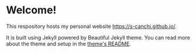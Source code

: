 # Welcome!


This respository hosts my personal website https://s-canchi.github.io/. 

It is built using Jekyll powered by Beautiful Jekyll theme. You can read more about the theme and setup in the [theme's README](https://github.com/daattali/beautiful-jekyll).